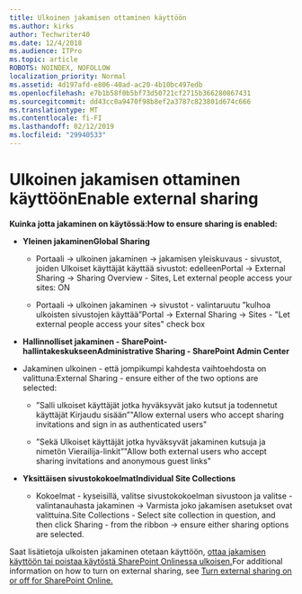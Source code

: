 ```yaml
---
title: Ulkoinen jakamisen ottaminen käyttöön
ms.author: kirks
author: Techwriter40
ms.date: 12/4/2018
ms.audience: ITPro
ms.topic: article
ROBOTS: NOINDEX, NOFOLLOW
localization_priority: Normal
ms.assetid: 4d197afd-e806-40ad-ac20-4b10bc497edb
ms.openlocfilehash: e7b1b58f0b5bf73d50721cf2715b366280867431
ms.sourcegitcommit: dd43cc0a9470f98b8ef2a3787c823801d674c666
ms.translationtype: MT
ms.contentlocale: fi-FI
ms.lasthandoff: 02/12/2019
ms.locfileid: "29940533"
---
```

# <a name="enable-external-sharing"></a><span data-ttu-id="03c76-102">Ulkoinen jakamisen ottaminen käyttöön</span><span class="sxs-lookup"><span data-stu-id="03c76-102">Enable external sharing</span></span>

 <span data-ttu-id="03c76-103">**Kuinka jotta jakaminen on käytössä:**</span><span class="sxs-lookup"><span data-stu-id="03c76-103">**How to ensure sharing is enabled:**</span></span>
  
- <span data-ttu-id="03c76-104">**Yleinen jakaminen**</span><span class="sxs-lookup"><span data-stu-id="03c76-104">**Global Sharing**</span></span>
    
  - <span data-ttu-id="03c76-105">Portaali -\> ulkoinen jakaminen -\> jakamisen yleiskuvaus - sivustot, joiden Ulkoiset käyttäjät käyttää sivustot: edelleen</span><span class="sxs-lookup"><span data-stu-id="03c76-105">Portal -\> External Sharing -\> Sharing Overview - Sites, Let external people access your sites: ON</span></span>
    
  - <span data-ttu-id="03c76-106">Portaali -\> ulkoinen jakaminen -\> sivustot - valintaruutu ”kulhoa ulkoisten sivustojen käyttää”</span><span class="sxs-lookup"><span data-stu-id="03c76-106">Portal -\> External Sharing -\> Sites - "Let external people access your sites" check box</span></span>
    
- <span data-ttu-id="03c76-107">**Hallinnolliset jakaminen - SharePoint-hallintakeskukseen**</span><span class="sxs-lookup"><span data-stu-id="03c76-107">**Administrative Sharing - SharePoint Admin Center**</span></span>
    
- <span data-ttu-id="03c76-108">Jakaminen ulkoinen - että jompikumpi kahdesta vaihtoehdosta on valittuna:</span><span class="sxs-lookup"><span data-stu-id="03c76-108">External Sharing - ensure either of the two options are selected:</span></span>
    
  - <span data-ttu-id="03c76-109">”Salli ulkoiset käyttäjät jotka hyväksyvät jako kutsut ja todennetut käyttäjät Kirjaudu sisään”</span><span class="sxs-lookup"><span data-stu-id="03c76-109">"Allow external users who accept sharing invitations and sign in as authenticated users"</span></span>
    
  - <span data-ttu-id="03c76-110">”Sekä Ulkoiset käyttäjät jotka hyväksyvät jakaminen kutsuja ja nimetön Vierailija-linkit”</span><span class="sxs-lookup"><span data-stu-id="03c76-110">"Allow both external users who accept sharing invitations and anonymous guest links"</span></span>
    
- <span data-ttu-id="03c76-111">**Yksittäisen sivustokokoelmat**</span><span class="sxs-lookup"><span data-stu-id="03c76-111">**Individual Site Collections**</span></span>
    
  - <span data-ttu-id="03c76-112">Kokoelmat - kyseisillä, valitse sivustokokoelman sivustoon ja valitse - valintanauhasta jakaminen -\> Varmista joko jakamisen asetukset ovat valittuina.</span><span class="sxs-lookup"><span data-stu-id="03c76-112">Site Collections - Select site collection in question, and then click Sharing - from the ribbon -\> ensure either sharing options are selected.</span></span>
    
<span data-ttu-id="03c76-113">Saat lisätietoja ulkoisten jakaminen otetaan käyttöön, [ottaa jakamisen käyttöön tai poistaa käytöstä SharePoint Onlinessa ulkoisen.](https://go.microsoft.com/fwlink/?linkid=2047681&amp;clcid=0x409)</span><span class="sxs-lookup"><span data-stu-id="03c76-113">For additional information on how to turn on external sharing, see [Turn external sharing on or off for SharePoint Online.](https://go.microsoft.com/fwlink/?linkid=2047681&amp;clcid=0x409)</span></span>
  

